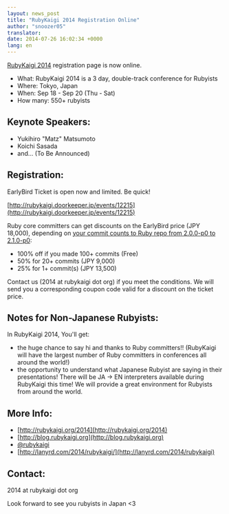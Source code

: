 ```yaml
---
layout: news_post
title: "RubyKaigi 2014 Registration Online"
author: "snoozer05"
translator:
date: 2014-07-26 16:02:34 +0000
lang: en
---
```


[RubyKaigi 2014](http://rubykaigi.org/2014) registration page is now online.

* What: RubyKaigi 2014 is a 3 day, double-track conference for Rubyists
* Where: Tokyo, Japan
* When: Sep 18 - Sep 20 (Thu - Sat)
* How many: 550+ rubyists

## Keynote Speakers:

* Yukihiro "Matz" Matsumoto
* Koichi Sasada
* and... (To Be Announced)

## Registration:

EarlyBird Ticket is open now and limited. Be quick!

[http://rubykaigi.doorkeeper.jp/events/12215](http://rubykaigi.doorkeeper.jp/events/12215)

Ruby core committers can get discounts on the EarlyBird price (JPY 18,000),
depending on  [your commit counts to Ruby repo from 2.0.0-p0 to 2.1.0-p0](https://gist.github.com/snoozer05/ca9860c57683e4221d10):

* 100% off if you made 100+ commits (Free)
* 50% for 20+ commits (JPY 9,000)
* 25% for 1+ commit(s) (JPY 13,500)

Contact us (2014 at rubykaigi dot org) if you meet the conditions.
We will send you a corresponding coupon code valid for a discount on
the ticket price.

## Notes for Non-Japanese Rubyists:

In RubyKaigi 2014, You'll get:

* the huge chance to say hi and thanks to Ruby committers!! (RubyKaigi
will have the largest number of Ruby committers in conferences all
around the world!)
* the opportunity to understand what Japanese Rubyist are saying in
their presentations! There will be JA -> EN interpreters available
during RubyKaigi this time! We will provide a great environment for
Rubyists from around the world.

## More Info:

* [http://rubykaigi.org/2014](http://rubykaigi.org/2014)
* [http://blog.rubykaigi.org](http://blog.rubykaigi.org)
* [@rubykaigi](https://twitter.com/rubykaigi)
* [http://lanyrd.com/2014/rubykaigi/](http://lanyrd.com/2014/rubykaigi)

## Contact:

2014 at rubykaigi dot org

Look forward to see you rubyists in Japan <3
